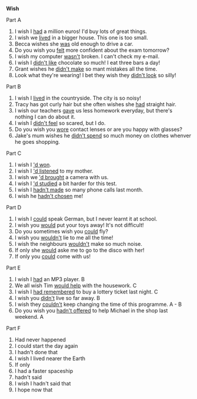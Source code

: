 **Wish**

Part A
1. I wish I <u>had</u> a million euros! I'd buy lots of great things.
2. I wish we <u>lived</u> in a bigger house. This one is too small.
3. Becca wishes she <u>was</u> old enough to drive a car.
4. Do you wish you <u>felt</u> more confident about the exam tomorrow?
5. I wish my computer <u>wasn't</u> broken. I can't check my e-mail.
6. I wish I <u>didn't like</u> chocolate so much! I eat three bars a day!
7. Grant wishes he <u>didn't make</u> so mant mistakes all the time.
8. Look what they're wearing! I bet they wish they <u>didn't look</u> so silly!

Part B
1. I wish I <u>lived</u> in the countryside. The city is so noisy!
2. Tracy has got curly hair but she often wishes she <u>had</u> straight hair.
3. I wish our teachers <u>gave</u> us less homework everyday, but there's nothing I can do about it.
4. I wish I <u>didn't feel</u> so scared, but I do.
5. Do you wish you <u>wore</u> contact lenses or are you happy with glasses?
6. Jake's mum wishes he <u>didn't spend</u> so much money on clothes whenver he goes shopping.

Part C
1. I wish I <u>'d won</u>.
2. I wish I <u>'d listened</u> to my mother.
3. I wish we <u>'d brought</u> a camera with us.
4. I wish I <u>'d studied</u> a bit harder for this test.
5. I wish I <u>hadn't made</u> so many phone calls last month.
6. I wish he <u>hadn't chosen</u> me!

Part D
1. I wish I <u>could</u> speak German, but I never learnt it at school.
2. I wish you <u>would</u> put your toys away! It's not difficult!
3. Do you sometimes wish you <u>could</u> fly?
4. I wish you <u>wouldn't</u> lie to me all the time!
5. I wish the neighbours <u>wouldn't</u> make so much noise.
6. If only she <u>would</u> aske me to go to the disco with her!
7. If only you <u>could</u> come with us!

Part E
1. I wish I <u>had</u> an MP3 player. B
2. We all wish Tim <u>would help</u> with the housework. C
3. I wish I <u>had remembered</u> to buy a lottery ticket last night. C
4. I wish you <u>didn't</u> live so far away. B
5. I wish they <u>couldn't</u> keep changing the time of this programme. A - B
6. Do you wish you <u>hadn't offered</u> to help Michael in the shop last weekend. A

Part F
1. Had never happened
2. I could start the day again
3. I hadn't done that
4. I wish I lived nearer the Earth
5. If only
6. I had a faster spaceship
7. hadn't said
8. I wish I hadn't said that
9. I hope now that